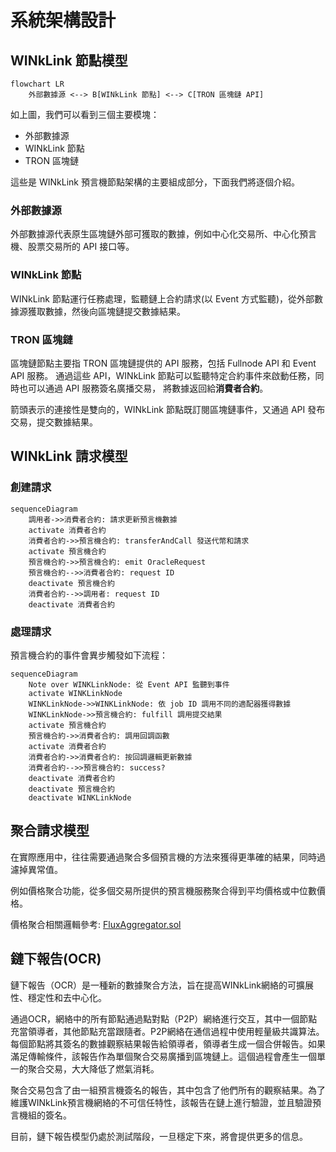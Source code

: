 # 系統架構設計
<!-- Architecture Overview -->

## WINkLink 節點模型

```mermaid
flowchart LR
    外部數據源 <--> B[WINkLink 節點] <--> C[TRON 區塊鏈 API]
```

如上圖，我們可以看到三個主要模塊：

* 外部數據源
* WINkLink 節點
* TRON 區塊鏈

這些是 WINkLink 預言機節點架構的主要組成部分，下面我們將逐個介紹。

### 外部數據源

外部數據源代表原生區塊鏈外部可獲取的數據，例如中心化交易所、中心化預言機、股票交易所的 API 接口等。

### WINkLink 節點

WINkLink 節點運行任務處理，監聽鏈上合約請求(以 Event 方式監聽)，從外部數據源獲取數據，然後向區塊鏈提交數據結果。

### TRON 區塊鏈

區塊鏈節點主要指 TRON 區塊鏈提供的 API 服務，包括 Fullnode API 和 Event API 服務。
通過這些 API，WINkLink 節點可以監聽特定合約事件來啟動任務，同時也可以通過 API 服務簽名廣播交易，
將數據返回給**消費者合約**。

箭頭表示的連接性是雙向的，WINkLink 節點既訂閱區塊鏈事件，又通過 API 發布交易，提交數據結果。

## WINkLink 請求模型

### 創建請求

```mermaid
sequenceDiagram
    調用者->>消費者合約: 請求更新預言機數據
    activate 消費者合約
    消費者合約->>預言機合約: transferAndCall 發送代幣和請求
    activate 預言機合約
    預言機合約->>預言機合約: emit OracleRequest
    預言機合約-->>消費者合約: request ID
    deactivate 預言機合約
    消費者合約-->>調用者: request ID
    deactivate 消費者合約
```

### 處理請求

預言機合約的事件會異步觸發如下流程：

```mermaid
sequenceDiagram
    Note over WINKLinkNode: 從 Event API 監聽到事件
    activate WINKLinkNode
    WINKLinkNode->>WINKLinkNode: 依 job ID 調用不同的適配器獲得數據
    WINKLinkNode->>預言機合約: fulfill 調用提交結果
    activate 預言機合約
    預言機合約->>消費者合約: 調用回調函數
    activate 消費者合約
    消費者合約->>消費者合約: 按回調邏輯更新數據
    消費者合約-->>預言機合約: success?
    deactivate 消費者合約
    deactivate 預言機合約
    deactivate WINKLinkNode
```

## 聚合請求模型

在實際應用中，往往需要通過聚合多個預言機的方法來獲得更準確的結果，同時過濾掉異常值。

例如價格聚合功能，從多個交易所提供的預言機服務聚合得到平均價格或中位數價格。

價格聚合相關邏輯參考: [FluxAggregator.sol](https://github.com/wink-link/winklink/blob/master/tvm-contracts/v2.0/AggregatorInterface.sol)

## 鏈下報告(OCR)

鏈下報告（OCR）是一種新的數據聚合方法，旨在提高WINkLink網絡的可擴展性、穩定性和去中心化。

通過OCR，網絡中的所有節點通過點對點（P2P）網絡進行交互，其中一個節點充當領導者，其他節點充當跟隨者。P2P網絡在通信過程中使用輕量級共識算法。每個節點將其簽名的數據觀察結果報告給領導者，領導者生成一個合併報告。如果滿足傳輸條件，該報告作為單個聚合交易廣播到區塊鏈上。這個過程會產生一個單一的聚合交易，大大降低了燃氣消耗。

聚合交易包含了由一組預言機簽名的報告，其中包含了他們所有的觀察結果。為了維護WINkLink預言機網絡的不可信任特性，該報告在鏈上進行驗證，並且驗證預言機組的簽名。

目前，鏈下報告模型仍處於測試階段，一旦穩定下來，將會提供更多的信息。
